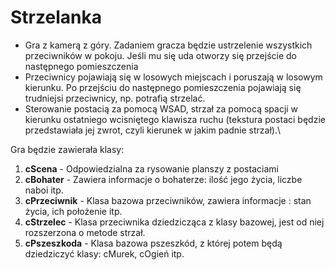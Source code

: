 # Strzelanka
- Gra z kamerą z góry. Zadaniem gracza będzie ustrzelenie wszystkich przeciwników w pokoju. Jeśli mu się uda otworzy się przejście do następnego pomieszczenia 
- Przeciwnicy pojawiają się w losowych miejscach i poruszają w losowym kierunku. Po przejściu do następnego pomieszczenia pojawiają się trudniejsi przeciwnicy, np. potrafią strzelać. 
- Sterowanie postacią za pomocą WSAD, strzał za pomocą spacji w kierunku ostatniego wcisniętego klawisza ruchu (tekstura postaci będzie przedstawiała jej zwrot, czyli kierunek w jakim padnie strzał).\

Gra będzie zawierała klasy:
1. **cScena** - Odpowiedzialna za rysowanie planszy z postaciami
2. **cBohater** - Zawiera informacje o bohaterze: ilość jego życia, liczbe naboi itp.
3. **cPrzeciwnik** - Klasa bazowa przeciwników, zawiera informacje : stan życia, ich położenie itp.
4. **cStrzelec** - Klasa przeciwnika dziedzicząca z klasy bazowej, jest od niej rozszerzona o metode strzał. 
5. **cPszeszkoda** - Klasa bazowa pszeszkód, z której potem będą dziedziczyć klasy: cMurek, cOgień itp.
